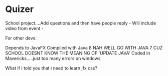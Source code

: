 Quizer
======

School project....Add questions and then have people reply - Will include video from event -

For other devs:

Depends to JavaFX
Compiled with Java 8 NAH WELL GO WITH JAVA 7 CUZ SCHOOL DOESNT KNOW THE MEANING OF 'UPDATE JAVA'
Coded in Mavericks.....just too many errors on windows

What if I told you that i need to learn jfx css?
